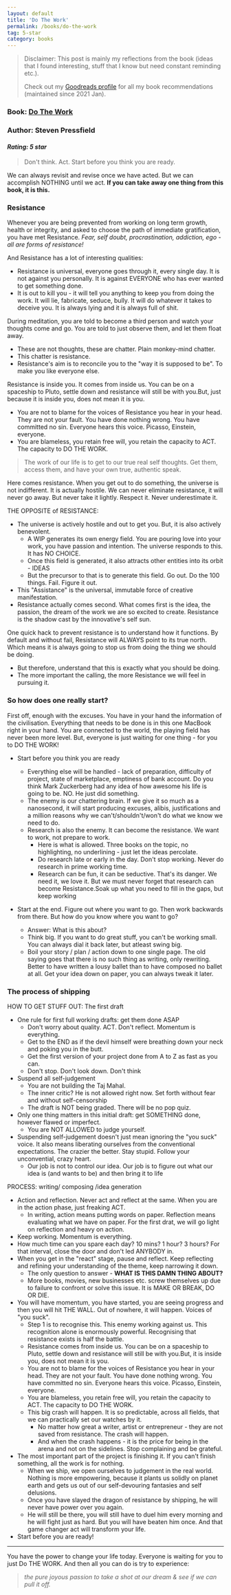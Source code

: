 ```yaml
---
layout: default
title: 'Do The Work'
permalink: /books/do-the-work
tag: 5-star
category: books
---
```


> Disclaimer: This post is mainly my reflections from the book (ideas that I found interesting, stuff that I know but need constant reminding etc.). 
> 
> Check out my [Goodreads profile](https://www.goodreads.com/user/show/47835814-akshay-chugh) for all my book recommendations (maintained since 2021 Jan).

### Book: [Do The Work](https://www.goodreads.com/book/show/10645233-do-the-work)
### Author: Steven Pressfield
#### *Rating: 5 star*

> Don't think. Act. Start before you think you are ready.

We can always revisit and revise once we have acted. But we can accomplish NOTHING until we act. **If you can take away one thing from this book, it is this.**

### Resistance

Whenever you are being prevented from working on long term growth, health or integrity, and asked to choose the path of immediate gratification, you have met Resistance. 
*Fear, self doubt, procrastination, addiction, ego - all are forms of resistance!*

And Resistance has a lot of interesting qualities:
- Resistance is universal, everyone goes through it, every single day. It is not against you personally. It is against EVERYONE who has ever wanted to get something done.
- It is out to kill you - it will tell you anything to keep you from doing the work. It will lie, fabricate, seduce, bully. It will do whatever it takes to deceive you. It is always lying and it is always full of shit.

During meditation, you are told to become a third person and watch your thoughts come and go. You are told to just observe them, and let them float away.
- These are not thoughts, these are chatter. Plain monkey-mind chatter.
- This chatter is resistance.
- Resistance's aim is to reconcile you to the "way it is supposed to be". To make you like everyone else.

Resistance is inside you. It comes from inside us. You can be on a spaceship to Pluto, settle down and resistance will still be with you.But, just because it is inside you, does not mean it is you. 
- You are not to blame for the voices of Resistance you hear in your head. They are not your fault. You have done nothing wrong. You have committed no sin. Everyone hears this voice. Picasso, Einstein, everyone.
- You are blameless, you retain free will, you retain the capacity to ACT. The capacity to DO THE WORK.

> The work of our life is to get to our true real self thoughts. Get them, access them, and have your own true, authentic speak.

Here comes resistance. When you get out to do something, the universe is not indifferent. It is actually hostile. We can never eliminate resistance, it will never go away. 
But never take it lightly. Respect it. Never underestimate it.

THE OPPOSITE of RESISTANCE:
- The universe is actively hostile and out to get you. But, it is also actively benevolent. 
	- A WIP generates its own energy field. You are pouring love into your work, you have passion and intention. The universe responds to this. It has NO CHOICE.
	- Once this field is generated, it also attracts other entities into its orbit - IDEAS
	- But the precursor to that is to generate this field. Go out. Do the 100 things. Fail. Figure it out. 
- This "Assistance" is the universal, immutable force of creative manifestation. 
- Resistance actually comes second. What comes first is the idea, the passion, the dream of the work we are so excited to create. Resistance is the shadow cast by the innovative's self sun.

One quick hack to prevent resistance is to understand how it functions. By default and without fail, Resistance will ALWAYS point to its true north. Which means it is always going to stop us from doing the thing we should be doing.
- But therefore, understand that this is exactly what you should be doing.
- The more important the calling, the more Resistance we will feel in pursuing it.

### So how does one really start?

First off, enough with the excuses. You have in your hand the information of the civilisation. Everything that needs to be done is in this one MacBook right in your hand. You are connected to the world, the playing field has never been more level. But, everyone is just waiting for one thing - for you to DO THE WORK!

- Start before you think you are ready
	- Everything else will be handled - lack of preparation, difficulty of project, state of marketplace, emptiness of bank account. Do you think Mark Zuckerberg had any idea of how awesome his life is going to be. NO. He just did something.
	- The enemy is our chattering brain. If we give it so much as a nanosecond, it will start producing excuses, alibis, justifications and a million reasons why we can't/shouldn't/won't do what we know we need to do.
	- Research is also the enemy. It can become the resistance. We want to work, not prepare to work. 
		- Here is what is allowed. Three books on the topic, no highlighting, no underlining - just let the ideas percolate.
		- Do research late or early in the day. Don't stop working. Never do research in prime working time. 
		- Research can be fun, it can be seductive. That's its danger. We need it, we love it. But we must never forget that research can become Resistance.Soak up what you need to fill in the gaps, but keep working

- Start at the end. Figure out where you want to go. Then work backwards from there. But how do you know where you want to go?
	- Answer: What is this about?
	- Think big. If you want to do great stuff, you can't be working small. You can always dial it back later, but atleast swing big.
	- Boil your story / plan / action down to one single page. The old saying goes that there is no such thing as writing, only rewriting. Better to have written a lousy ballet than to have composed no ballet at all. Get your idea down on paper, you can always tweak it later.

### The process of shipping

HOW TO GET STUFF OUT: The first draft
- One rule for first full working drafts: get them done ASAP
	- Don't worry about quality. ACT. Don't reflect. Momentum is everything.
	- Get to the END as if the devil himself were breathing down your neck and poking you in the butt.
	- Get the first version of your project done from A to Z as fast as you can. 
	- Don't stop. Don't look down. Don't think
- Suspend all self-judgement
	- You are not building the Taj Mahal.
	- The inner critic? He is not allowed right now. Set forth without fear and without self-censorship
	- The draft is NOT being graded. There will be no pop quiz.
- Only one thing matters in this initial draft: get SOMETHING done, however flawed or imperfect.
	- You are NOT ALLOWED to judge yourself.
- Suspending self-judgement doesn't just mean ignoring the "you suck" voice. It also means liberating ourselves from the conventional expectations. The crazier the better. Stay stupid. Follow your unconvential, crazy heart.
	- Our job is not to control our idea. Our job is to figure out what our idea is (and wants to be) and then bring it to life

PROCESS: writing/ composing /idea generation
- Action and reflection. Never act and reflect at the same. When you are in the action phase, just freaking ACT.
	- In writing, action means putting words on paper. Reflection means evaluating what we have on paper. For the first drat, we will go light on reflection and heavy on action. 
- Keep working. Momentum is everything.
- How much time can you spare each day? 10 mins? 1 hour? 3 hours? For that interval, close the door and don't led ANYBODY in. 
- When you get in the "react" stage, pause and reflect. Keep reflecting and refining your understanding of the theme, keep narrowing it down.
	- The only question to answer - **WHAT IS THIS DAMN THING ABOUT?**
	- More books, movies, new businesses etc. screw themselves up due to failure to confront or solve this issue. It is MAKE OR BREAK, DO OR DIE.
- You will have momentum, you have started, you are seeing progress and then you will hit THE WALL. Out of nowhere, it will happen. Voices of "you suck". 
	- Step 1 is to recognise this. This enemy working against us. This recognition alone is enormously powerful. Recognising that resistance exists is half the battle.
	- Resistance comes from inside us. You can be on a spaceship to Pluto, settle down and resistance will still be with you.But, it is inside you, does not mean it is you. 
	- You are not to blame for the voices of Resistance you hear in your head. They are not your fault. You have done nothing wrong. You have committed no sin. Everyone hears this voice. Picasso, Einstein, everyone.
	- You are blameless, you retain free will, you retain the capacity to ACT. The capacity to DO THE WORK.
	- This big crash will happen. It is so predictable, across all fields, that we can practically set our watches by it. 
		- No matter how great a writer, artist or entrepreneur - they are not saved from resistance. The crash will happen.
		- And when the crash happens - it is the price for being in the arena and not on the sidelines. Stop complaining and be grateful.
- The most important part of the project is finishing it. If you can't finish something, all the work is for nothing.
	- When we ship, we open ourselves to judgement in the real world. Nothing is more empowering, because it plants us solidly on planet earth and gets us out of our self-devouring fantasies and self delusions.
	- Once you have slayed the dragon of resistance by shipping, he will never have power over you again. 
	- He will still be there, you will still have to duel him every morning and he will fight just as hard. But you will have beaten him once. And that game changer act will transform your life. 
- Start before you are ready!
---
You have the power to change your life today. Everyone is waiting for you to just Do THE WORK. And then all you can do is try to experience: 

> *the pure joyous passion to take a shot at our dream & see if we can pull it off.*

